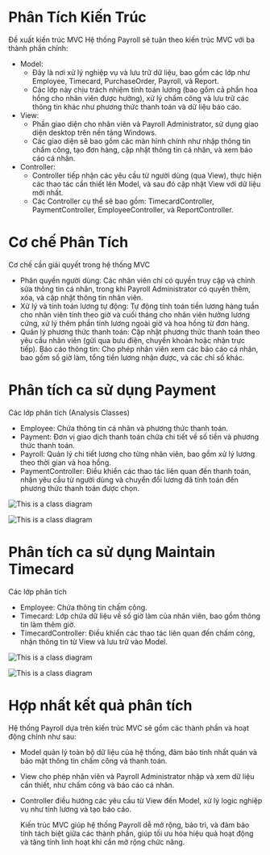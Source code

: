 # Phân Tích Kiến Trúc
Đề xuất kiến trúc MVC
Hệ thống Payroll sẽ tuân theo kiến trúc MVC với ba thành phần chính:
- Model:
  + Đây là nơi xử lý nghiệp vụ và lưu trữ dữ liệu, bao gồm các lớp như Employee, Timecard, PurchaseOrder, Payroll, và Report.
  + Các lớp này chịu trách nhiệm tính toán lương (bao gồm cả phần hoa hồng cho nhân viên được hưởng), xử lý chấm công và lưu trữ các thông tin khác như phương thức thanh toán và dữ liệu báo cáo.
- View:
  + Phần giao diện cho nhân viên và Payroll Administrator, sử dụng giao diện desktop trên nền tảng Windows.
  + Các giao diện sẽ bao gồm các màn hình chính như nhập thông tin chấm công, tạo đơn hàng, cập nhật thông tin cá nhân, và xem báo cáo cá nhân.
- Controller:
  + Controller tiếp nhận các yêu cầu từ người dùng (qua View), thực hiện các thao tác cần thiết lên Model, và sau đó cập nhật View với dữ liệu mới nhất.
  + Các Controller cụ thể sẽ bao gồm: TimecardController, PaymentController, EmployeeController, và ReportController.

# Cơ chế Phân Tích
Cơ chế cần giải quyết trong hệ thống MVC
- Phân quyền người dùng: Các nhân viên chỉ có quyền truy cập và chỉnh sửa thông tin cá nhân, trong khi Payroll Administrator có quyền thêm, xóa, và cập nhật thông tin nhân viên.
- Xử lý và tính toán lương tự động: Tự động tính toán tiền lương hàng tuần cho nhân viên tính theo giờ và cuối tháng cho nhân viên hưởng lương cứng, xử lý thêm phần tính lương ngoài giờ và hoa hồng từ đơn hàng.
- Quản lý phương thức thanh toán: Cập nhật phương thức thanh toán theo yêu cầu nhân viên (gửi qua bưu điện, chuyển khoản hoặc nhận trực tiếp).
Báo cáo thông tin: Cho phép nhân viên xem các báo cáo cá nhân, bao gồm số giờ làm, tổng tiền lương nhận được, và các chỉ số khác.

# Phân tích ca sử dụng Payment
Các lớp phân tích (Analysis Classes)
- Employee: Chứa thông tin cá nhân và phương thức thanh toán.
- Payment: Đơn vị giao dịch thanh toán chứa chi tiết về số tiền và phương thức thanh toán.
- Payroll: Quản lý chi tiết lương cho từng nhân viên, bao gồm xử lý lương theo thời gian và hoa hồng.
- PaymentController: Điều khiển các thao tác liên quan đến thanh toán, nhận yêu cầu từ người dùng và chuyển đổi lương đã tính toán đến phương thức thanh toán được chọn.

![This is a class diagram](https://www.planttext.com/api/plantuml/png/Z5ExJWCn4Epp5Qkh0b8Yqbw18W451H8Y1VNcl5mi_0Zs6kc4-38AFebVm4vy9d90uGhhDBExCpk--_huN7f6nq6hIQVGUxZHMsK78dYRG7ncG1cu5Ir8mnargAc55Jjf-WnjST1a-8vuOqN5eH2ElAzGqYXLmTudsSBzVb1nWDe6moq86zQA_g6MkMlaw36T6O-hSl2_2Zghr8cLr-XfXGhTK5dPsE3yetNF92gcirfBxwKr3pil1oH0XweBAk9HVdfMaJqPSdikhPBu_7gKqvKrdEoJomi0E7e9v7bihlQ9irwj5BdMM9PFmtZjqvnTaHkBeshvD9f50xCPD1Vp-NbJhgk53NguF2vRD2NX5ZGQx2dLZTXVqyO8Scsrwi7m8jZ6m7S59rj-_CGyeah7gML9HgG_uHi00F__0m00)

![This is a class diagram](https://www.planttext.com/api/plantuml/png/T90z3i8m38NtdC9ZAvKBT42LW841YIjOgH6LyaVg33aR0qVY2YGqHQY5yJr_VlvvtX_ToEWvQ2LGilLmq4xPI2HSiWSvE3GCPuoQ3E-iOM-L8h-iPlTNXn1p7coswvWMFDq2ZLmg5HNwsDTYHPU8B5gGg6HGo9ISPLiclkObsDD4leUWji5m0sxI9-AhxJzodyW6qbSuZ7-Mc6zgmLWUBd7MLOceHKUcppzz0G00__y30000)

# Phân tích ca sử dụng Maintain Timecard
Các lớp phân tích
- Employee: Chứa thông tin chấm công.
- Timecard: Lớp chứa dữ liệu về số giờ làm của nhân viên, bao gồm thông tin làm thêm giờ.
- TimecardController: Điều khiển các thao tác liên quan đến chấm công, nhận thông tin từ View và lưu trữ vào Model.

![This is a class diagram](https://www.planttext.com/api/plantuml/png/T90z3i8m38NtdC9ZAvKBT42LW841YIjOgH6LyaVg33aR0qVY2YGqHQY5yJr_VlvvtX_ToEWvQ2LGilLmq4xPI2HSiWSvE3GCPuoQ3E-iOM-L8h-iPlTNXn1p7coswvWMFDq2ZLmg5HNwsDTYHPU8B5gGg6HGo9ISPLiclkObsDD4leUWji5m0sxI9-AhxJzodyW6qbSuZ7-Mc6zgmLWUBd7MLOceHKUcppzz0G00__y30000)

![This is a class diagram](https://www.planttext.com/api/plantuml/png/X91B2i8m48RtESKiA-W5kf22k73XgbuW9bC899cGJ8IUpOL7yWgcfLc8BMx_npUFz_FL9PQHixD2AgO8PnSiZOWY5Dae4wHdk1c7IaPz8i-HhCMuQd-9Lz9eXQWyE1nNC2saV7U6gzFW4h_eFV0YxiHlSSBD4mf1Fl1FVqvkRQ383oQwlc2QhL7rYXOyiHd6FYk5APLyXrvFt_i0003__mC0)

# Hợp nhất kết quả phân tích
Hệ thống Payroll dựa trên kiến trúc MVC sẽ gồm các thành phần và hoạt động chính như sau:
- Model quản lý toàn bộ dữ liệu của hệ thống, đảm bảo tính nhất quán và bảo mật thông tin chấm công và thanh toán.
- View cho phép nhân viên và Payroll Administrator nhập và xem dữ liệu cần thiết, như chấm công và báo cáo cá nhân.
- Controller điều hướng các yêu cầu từ View đến Model, xử lý logic nghiệp vụ như tính lương và tạo báo cáo.

  Kiến trúc MVC giúp hệ thống Payroll dễ mở rộng, bảo trì, và đảm bảo tính tách biệt giữa các thành phần, giúp tối ưu hóa hiệu quả hoạt động và tăng tính linh hoạt khi cần mở rộng chức năng.
